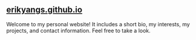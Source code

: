 ## [erikyangs.github.io](erikyangs.github.io)
Welcome to my personal website!
It includes a short bio, my interests, my projects, and contact information. Feel free to take a look.
